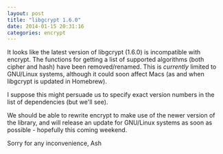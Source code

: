 ```yaml
---
layout: post
title: "libgcrypt 1.6.0"
date: 2014-01-15 20:31:16
categories: encrypt
---
```

It looks like the latest version of libgcrypt (1.6.0) is incompatible with encrypt. The functions for getting a list of supported algorithms (both cipher and hash) have been removed/renamed. This is _currently_ limited to GNU/Linux systems, although it could soon affect Macs (as and when libgcrypt is updated in Homebrew).

I suppose this might persuade us to specify exact version numbers in the list of dependencies (but we'll see).

We should be able to rewrite encrypt to make use of the newer version of the library, and will release an update for GNU/Linux systems as soon as possible - hopefully this coming weekend.

Sorry for any inconvenience,
Ash
